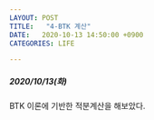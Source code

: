 ```yaml
---
LAYOUT: POST
TITLE:   "4-BTK 계산"
DATE:   2020-10-13 14:50:00 +0900
CATEGORIES: LIFE

---
```




#####  2020/10/13(화)


BTK 이론에 기반한 적분계산을 해보았다.


